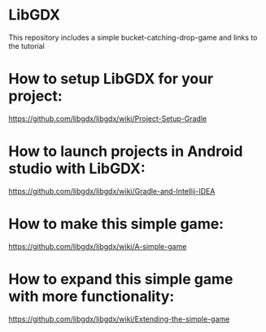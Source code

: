 # LibGDX
This repository includes a simple bucket-catching-drop-game and links to the tutorial

# How to setup LibGDX for your project: 
  https://github.com/libgdx/libgdx/wiki/Project-Setup-Gradle

# How to launch projects in Android studio with LibGDX:
  https://github.com/libgdx/libgdx/wiki/Gradle-and-Intellij-IDEA

# How to make this simple game:
  https://github.com/libgdx/libgdx/wiki/A-simple-game
 
# How to expand this simple game with more functionality:
  https://github.com/libgdx/libgdx/wiki/Extending-the-simple-game
  
